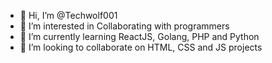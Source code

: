 - 👋 Hi, I’m @Techwolf001
- 👀 I’m interested in Collaborating with programmers
- 🌱 I’m currently learning ReactJS, Golang, PHP and Python
- 💞️ I’m looking to collaborate on HTML, CSS and JS projects


<!---
Techwolf001/Techwolf001 is a ✨ special ✨ repository because its `README.md` (this file) appears on your GitHub profile.
You can click the Preview link to take a look at your changes.
--->
